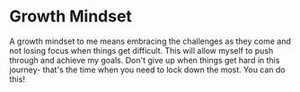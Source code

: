 # Growth Mindset

A growth mindset to me means embracing the challenges as they come and not losing focus when things get difficult.  This will allow myself to push through and achieve my goals. Don't give up when things get hard in this journey- that's the time when you need to lock down the most.  You can do this! 